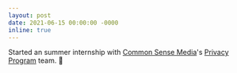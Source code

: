```yaml
---
layout: post
date: 2021-06-15 00:00:00 -0000
inline: true
---
```

Started an summer internship with [Common Sense Media](https://www.commonsensemedia.org/)'s [Privacy Program](https://privacy.commonsense.org/) team. 🌴
